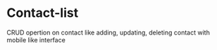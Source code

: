 # Contact-list

CRUD opertion on contact like adding, updating, deleting contact with mobile like interface
